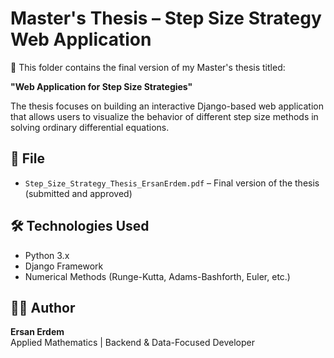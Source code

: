 # Master's Thesis – Step Size Strategy Web Application

📘 This folder contains the final version of my Master's thesis titled:

**"Web Application for Step Size Strategies"**

The thesis focuses on building an interactive Django-based web application that allows users to visualize the behavior of different step size methods in solving ordinary differential equations.

## 📄 File

- `Step_Size_Strategy_Thesis_ErsanErdem.pdf` – Final version of the thesis (submitted and approved)

## 🛠️ Technologies Used

- Python 3.x  
- Django Framework  
- Numerical Methods (Runge-Kutta, Adams-Bashforth, Euler, etc.)

## 🧑‍🎓 Author

**Ersan Erdem**  
Applied Mathematics | Backend & Data-Focused Developer
